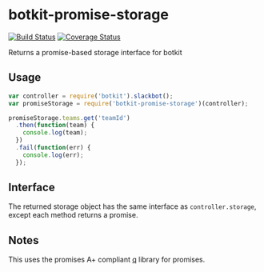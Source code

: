 # botkit-promise-storage
[![Build Status](https://travis-ci.org/colestrode/botkit-promise-storage.svg?branch=master)](https://travis-ci.org/colestrode/botkit-promise-storage)
[![Coverage Status](https://coveralls.io/repos/github/colestrode/botkit-promise-storage/badge.svg?branch=master)](https://coveralls.io/github/colestrode/botkit-promise-storage?branch=master)

Returns a promise-based storage interface for botkit

## Usage

```js
var controller = require('botkit').slackbot();
var promiseStorage = require('botkit-promise-storage')(controller);

promiseStorage.teams.get('teamId')
  .then(function(team) {
    console.log(team);
  })
  .fail(function(err) {
    console.log(err);
  });
```

## Interface

The returned storage object has the same interface as `controller.storage`, except each method returns a promise.

## Notes

This uses the promises A+ compliant [q](https://github.com/kriskowal/q) library for promises.

